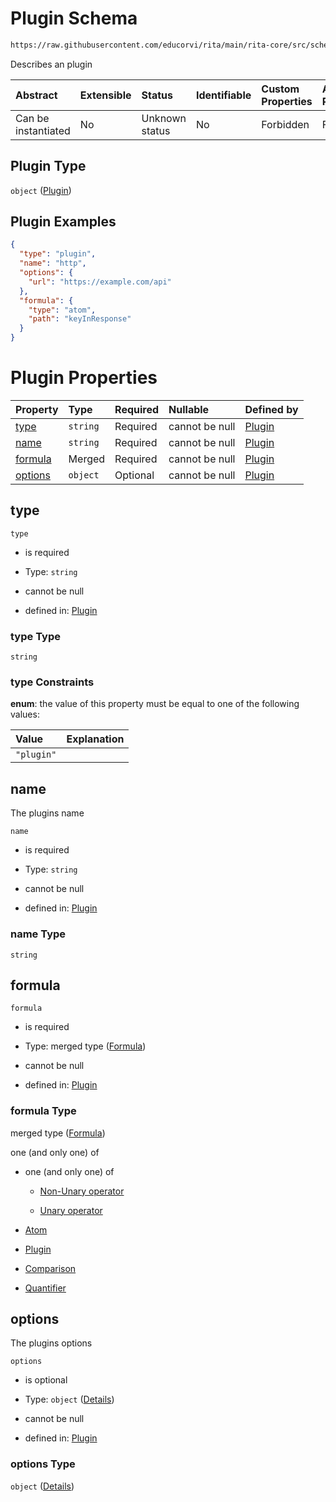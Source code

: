 # Plugin Schema

```txt
https://raw.githubusercontent.com/educorvi/rita/main/rita-core/src/schema/plugin.json
```

Describes an plugin

| Abstract            | Extensible | Status         | Identifiable | Custom Properties | Additional Properties | Access Restrictions | Defined In                                                         |
| :------------------ | :--------- | :------------- | :----------- | :---------------- | :-------------------- | :------------------ | :----------------------------------------------------------------- |
| Can be instantiated | No         | Unknown status | No           | Forbidden         | Forbidden             | none                | [plugin.json](../../src/schema/plugin.json "open original schema") |

## Plugin Type

`object` ([Plugin](plugin.md))

## Plugin Examples

```json
{
  "type": "plugin",
  "name": "http",
  "options": {
    "url": "https://example.com/api"
  },
  "formula": {
    "type": "atom",
    "path": "keyInResponse"
  }
}
```

# Plugin Properties

| Property            | Type     | Required | Nullable       | Defined by                                                                                                                                         |
| :------------------ | :------- | :------- | :------------- | :------------------------------------------------------------------------------------------------------------------------------------------------- |
| [type](#type)       | `string` | Required | cannot be null | [Plugin](plugin-properties-type.md "https://raw.githubusercontent.com/educorvi/rita/main/rita-core/src/schema/plugin.json#/properties/type")       |
| [name](#name)       | `string` | Required | cannot be null | [Plugin](plugin-properties-name.md "https://raw.githubusercontent.com/educorvi/rita/main/rita-core/src/schema/plugin.json#/properties/name")       |
| [formula](#formula) | Merged   | Required | cannot be null | [Plugin](formula.md "https://raw.githubusercontent.com/educorvi/rita/main/rita-core/src/schema/formula.json#/properties/formula")                  |
| [options](#options) | `object` | Optional | cannot be null | [Plugin](plugin-properties-options.md "https://raw.githubusercontent.com/educorvi/rita/main/rita-core/src/schema/plugin.json#/properties/options") |

## type



`type`

* is required

* Type: `string`

* cannot be null

* defined in: [Plugin](plugin-properties-type.md "https://raw.githubusercontent.com/educorvi/rita/main/rita-core/src/schema/plugin.json#/properties/type")

### type Type

`string`

### type Constraints

**enum**: the value of this property must be equal to one of the following values:

| Value      | Explanation |
| :--------- | :---------- |
| `"plugin"` |             |

## name

The plugins name

`name`

* is required

* Type: `string`

* cannot be null

* defined in: [Plugin](plugin-properties-name.md "https://raw.githubusercontent.com/educorvi/rita/main/rita-core/src/schema/plugin.json#/properties/name")

### name Type

`string`

## formula



`formula`

* is required

* Type: merged type ([Formula](formula.md))

* cannot be null

* defined in: [Plugin](formula.md "https://raw.githubusercontent.com/educorvi/rita/main/rita-core/src/schema/formula.json#/properties/formula")

### formula Type

merged type ([Formula](formula.md))

one (and only one) of

* one (and only one) of

  * [Non-Unary operator](operator-oneof-non-unary-operator.md "check type definition")

  * [Unary operator](operator-oneof-unary-operator.md "check type definition")

* [Atom](atom.md "check type definition")

* [Plugin](plugin.md "check type definition")

* [Comparison](comparison.md "check type definition")

* [Quantifier](quantifier.md "check type definition")

## options

The plugins options

`options`

* is optional

* Type: `object` ([Details](plugin-properties-options.md))

* cannot be null

* defined in: [Plugin](plugin-properties-options.md "https://raw.githubusercontent.com/educorvi/rita/main/rita-core/src/schema/plugin.json#/properties/options")

### options Type

`object` ([Details](plugin-properties-options.md))

